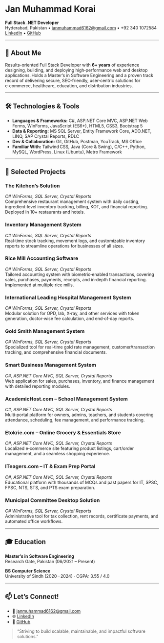 <!--
  👋 Welcome to my GitHub profile!
  Feel free to explore my projects and get in touch.
-->

# Jan Muhammad Korai

**Full Stack .NET Developer**  
Hyderabad, Pakistan • [janmuhammad6162@gmail.com](mailto:janmuhammad6162@gmail.com) • +92 340 1072584  
[LinkedIn](https://linkedin.com/in/shafqatalijoyo) • [GitHub](https://github.com/shafqatalijoyo)

---

## 🚀 About Me

Results-oriented Full Stack Developer with **6+ years** of experience designing, building, and deploying high‑performance web and desktop applications. Holds a Master’s in Software Engineering and a proven track record of delivering secure, SEO‑friendly, user‑centric solutions for e‑commerce, healthcare, education, and distribution industries.

---

## 🛠️ Technologies & Tools

- **Languages & Frameworks:** C#, ASP.NET Core MVC, ASP.NET Web Forms, WinForms, JavaScript (ES6+), HTML5, CSS3, Bootstrap 5  
- **Data & Reporting:** MS SQL Server, Entity Framework Core, ADO.NET, LINQ, SAP Crystal Reports, RDLC  
- **Dev & Collaboration:** Git, GitHub, Postman, YouTrack, MS Office  
- **Familiar With:** Tailwind CSS, Java (Core & Swing), C/C++, Python, MySQL, WordPress, Linux (Ubuntu), Metro Framework  

---

## 📂 Selected Projects

### The Kitchen’s Solution  
_C# WinForms, SQL Server, Crystal Reports_  
Comprehensive restaurant management system with daily costing, ingredient‑level inventory tracking, billing, KOT, and financial reporting. Deployed in 10+ restaurants and hotels.

### Inventory Management System  
_C# WinForms, SQL Server, Crystal Reports_  
Real‑time stock tracking, movement logs, and customizable inventory reports to streamline operations for businesses of all sizes.

### Rice Mill Accounting Software  
_C# WinForms, SQL Server, Crystal Reports_  
Tailored accounting system with biometric‑enabled transactions, covering sales, purchases, payments, receipts, and in‑depth financial reporting. Implemented at multiple rice mills.

### International Leading Hospital Management System  
_C# WinForms, SQL Server, Crystal Reports_  
Modular solution for OPD, lab, X‑ray, and other services with token generation, doctor‑wise fee calculation, and end‑of‑day reports.

### Gold Smith Management System  
_C# WinForms, SQL Server, Crystal Reports_  
Specialized tool for real‑time gold rate management, customer/transaction tracking, and comprehensive financial documents.

### Smart Business Management System  
_C#, ASP.NET Core MVC, SQL Server, Crystal Reports_  
Web application for sales, purchases, inventory, and finance management with detailed reporting modules.

### AcademicHost.com – School Management System  
_C#, ASP.NET Core MVC, SQL Server, Crystal Reports_  
Multi‑portal platform for owners, admins, teachers, and students covering attendance, scheduling, fee management, and performance tracking.

### Etokrie.com – Online Grocery & Essentials Store  
_C#, ASP.NET Core MVC, SQL Server, Crystal Reports_  
Localized e‑commerce site featuring product listings, cart/order management, and a seamless shopping experience.

### ITeagers.com – IT & Exam Prep Portal  
_C#, ASP.NET Core MVC, SQL Server, Crystal Reports_  
Educational platform with thousands of MCQs and past papers for IT, SPSC, FPSC, NTS, STS, and PTS exam preparation.

### Municipal Committee Desktop Solution  
_C# WinForms, SQL Server, Crystal Reports_  
Administrative tool for tax collection, rent records, certificate payments, and automated office workflows.

---

## 🎓 Education

**Master’s in Software Engineering**  
Research Gate, Pakistan (06/2021 – Present)

**BS Computer Science**  
University of Sindh (2020 – 2024) · CGPA: 3.55 / 4.0

---

## 📫 Let’s Connect!

- 📧 [janmuhammad6162@gmail.com](mailto:janmuhammad6162@gmail.com)  
- 🌐 [LinkedIn](https://linkedin.com/in/shafqatalijoyo)  
- 🐙 [GitHub](https://github.com/shafqatalijoyo)  

> “Striving to build scalable, maintainable, and impactful software solutions.”  
